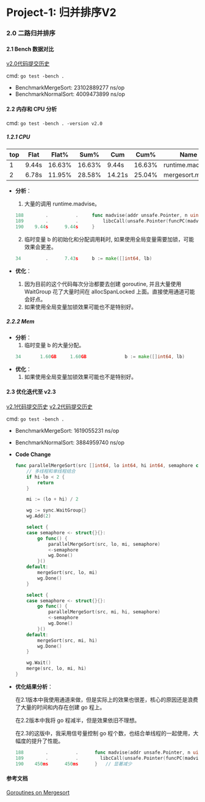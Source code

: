 # Project-1: 归并排序V2

### 2.0 二路归并排序

#### 2.1 Bench 数据对比

[v2.0代码提交历史](https://github.com/Rustin-Liu/TiDB-Class/commit/3ce6769743d50c17e838bff7b9640e846410ec0c)

cmd: `go test -bench .`

- BenchmarkMergeSort:   23102889277 ns/op
- BenchmarkNormalSort:  4009473899 ns/op

#### 2.2 内存和 CPU 分析

cmd: `go test -bench . -version v2.0`

##### 1.2.1 CPU

|     top     | Flat  |  Flat% |  Sum%  |   Cum  |  Cum%  |      Name        |
| ----------- | ----- | ------ | ------ | ------ | ------ | ---------------- |
|      1      | 9.44s | 16.63% | 16.63% | 9.44s  | 16.63% | runtime.madvise  |
|      2      | 6.78s | 11.95% | 28.58% | 14.21s | 25.04% | mergesort.merge  |

- **分析**：
    1. 大量的调用 runtime.madvise。
    ```go
    188        .          .     func madvise(addr unsafe.Pointer, n uintptr, flags int32) { 
    189        .          .         libcCall(unsafe.Pointer(funcPC(madvise_trampoline)), unsafe.Pointer(&addr)) 
    190    9.44s      9.44s     } 
    ```

    2. 临时变量 b 的初始化和分配调用耗时, 如果使用全局变量需要加锁，可能效果会更差。
    ```go
    34         .      7.43s     b := make([]int64, lb) 
    ```
- **优化**：
    1. 因为目前的这个代码每次分治都要去创建 goroutine, 并且大量使用 WaitGroup 花了大量时间在 allocSpanLocked 上面。直接使用通道可能会好点。
    2. 如果使用全局变量加锁效果可能也不是特别好。

##### 2.2.2 Mem
- **分析**：
    1. 临时变量 b 的大量分配。
    ```go
    34       1.60GB     1.60GB           	b := make([]int64, lb)
    ```
- **优化**：
    1. 如果使用全局变量加锁效果可能也不是特别好。

#### 2.3 优化迭代至 v2.3

[v2.1代码提交历史](https://github.com/Rustin-Liu/TiDB-Class/commit/1e6807ce92306d9f4d93cc0f39a6fc026e4defcf)
[v2.2代码提交历史](https://github.com/Rustin-Liu/TiDB-Class/commit/997112711f21934bc3ef81d9528041c22306ddcc)

cmd: `go test -bench .`

- BenchmarkMergeSort:   1619055231 ns/op
- BenchmarkNormalSort:  3884959740 ns/op

- **Code Change**
    ```go
    func parallelMergeSort(src []int64, lo int64, hi int64, semaphore chan struct{}) {
        // 多线程和单线程结合
        if hi-lo < 2 {
            return
        }
    
        mi := (lo + hi) / 2
    
        wg := sync.WaitGroup{}
        wg.Add(2)
    
        select {
        case semaphore <- struct{}{}:
            go func() {
                parallelMergeSort(src, lo, mi, semaphore)
                <-semaphore
                wg.Done()
            }()
        default:
            mergeSort(src, lo, mi)
            wg.Done()
        }
    
        select {
        case semaphore <- struct{}{}:
            go func() {
                parallelMergeSort(src, mi, hi, semaphore)
                <-semaphore
                wg.Done()
            }()
        default:
            mergeSort(src, mi, hi)
            wg.Done()
        }
    
        wg.Wait()
        merge(src, lo, mi, hi)
    }
    ```

- **优化结果分析**：

    在2.1版本中我使用通道来做，但是实际上的效果也很差，核心的原因还是浪费了大量的时间和内存在创建 go 程上。

    在2.2版本中我将 go 程减半，但是效果依旧不理想。

    在2.3的这版中，我采用信号量控制 go 程个数，也结合单线程的一起使用，大幅度的提升了性能。
    ```go
    188        .          .      func madvise(addr unsafe.Pointer, n uintptr, flags int32) { 
    189        .          .        libcCall(unsafe.Pointer(funcPC(madvise_trampoline)), unsafe.Pointer(&addr)) 
    190    450ms      450ms      }   // 显著减少
    ```

#### 参考文档
[Goroutines on Mergesort](https://medium.com/@yliu224/goroutines-on-mergesort-12a2a7a43cc2)